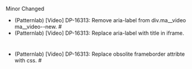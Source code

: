 Minor
Changed
- (Patternlab) [Video] DP-16313: Remove aria-label from div.ma__video ma__video--new. #
- (Patternlab) [Video] DP-16313: Replace aria-label with title in iframe.
 #
- (Patternlab) [Video] DP-16313: Replace obsolite frameborder attribte with css. #
